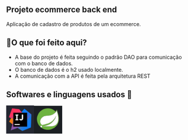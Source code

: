 <h2>Projeto ecommerce back end</h2>


Aplicação de cadastro de produtos de um ecommerce.





## 📌O que foi feito aqui?



- A base do projeto é feita seguindo o padrão DAO para comunicação com o banco de dados.
- O banco de dados é o h2 usado localmente.
- A comunicação com a API é feita pela arquitetura REST 



## Softwares e linguagens usados 💾

<span><a href="https://www.jetbrains.com/pt-br/idea/"><img src="./ImagesReadMe/inteliJ.png"></a><a href="https://spring.io/projects/spring-boot/"><img src="./ImagesReadMe/spring.png" height="75px"></a></span>







